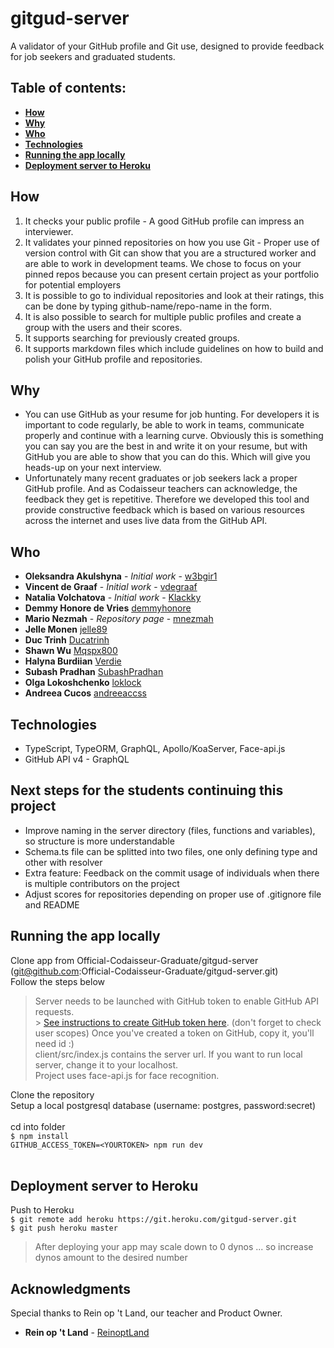# gitgud-server

A validator of your GitHub profile and Git use, designed to provide feedback for job seekers and graduated students.

## Table of contents:

- **[How](#how)**
- **[Why](#why)**
- **[Who](#who)**
- **[Technologies](#technologies)**
- **[Running the app locally](#running-the-app-locally)**
- **[Deployment server to Heroku](#deployment-server-to-heroku)**

## How

1. It checks your public profile - A good GitHub profile can impress an interviewer.
2. It validates your pinned repositories on how you use Git - Proper use of version control with Git can show that you are a structured worker and are able to work in development teams. We chose to focus on your pinned repos because you can present certain project as your portfolio for potential employers
3. It is possible to go to individual repositories and look at their ratings, this can be done by typing github-name/repo-name in the form.
4. It is also possible to search for multiple public profiles and create a group with the users and their scores.
5. It supports searching for previously created groups.
6. It supports markdown files which include guidelines on how to build and polish your GitHub profile and repositories.

## Why

- You can use GitHub as your resume for job hunting. For developers it is important to code regularly, be able to work in teams, communicate properly and continue with a learning curve. Obviously this is something you can say you are the best in and write it on your resume, but with GitHub you are able to show that you can do this. Which will give you heads-up on your next interview.
- Unfortunately many recent graduates or job seekers lack a proper GitHub profile. And as Codaisseur teachers can acknowledge, the feedback they get is repetitive. Therefore we developed this tool and provide constructive feedback which is based on various resources across the internet and uses live data from the GitHub API.

## Who

- **Oleksandra Akulshyna** - _Initial work_ - [w3bgir1](https://github.com/w3bgir1)
- **Vincent de Graaf** - _Initial work_ - [vdegraaf](https://github.com/vdegraaf)
- **Natalia Volchatova** - _Initial work_ - [Klackky](https://github.com/Klackky)
- **Demmy Honore de Vries** [demmyhonore](https://github.com/demmyhonore)
- **Mario Nezmah** - _Repository page_ - [mnezmah](https://github.com/mnezmah)
- **Jelle Monen** [jelle89](https://github.com/jelle89)
- **Duc Trinh** [Ducatrinh](https://github.com/ducatrinh)
- **Shawn Wu** [Mqspx800](https://github.com/Mqspx800)
- **Halyna Burdiian** [Verdie](https://github.com/verdie)
- **Subash Pradhan** [SubashPradhan](https://github.com/SubashPradhan)
- **Olga Lokoshchenko** [loklock](https://github.com/loklock)
- **Andreea Cucos** [andreeaccss](https://github.com/AndreeaCcss)

## Technologies

- TypeScript, TypeORM, GraphQL, Apollo/KoaServer, Face-api.js <br>
- GitHub API v4 - GraphQL <br>

## Next steps for the students continuing this project

- Improve naming in the server directory (files, functions and variables), so structure is more understandable
- Schema.ts file can be splitted into two files, one only defining type and other with resolver
- Extra feature: Feedback on the commit usage of individuals when there is multiple contributors on the project
- Adjust scores for repositories depending on proper use of .gitignore file and README

## Running the app locally

Clone app from Official-Codaisseur-Graduate/gitgud-server (git@github.com:Official-Codaisseur-Graduate/gitgud-server.git)
<br> Follow the steps below <br>

> Server needs to be launched with GitHub token to enable GitHub API requests. <br> > [See instructions to create GitHub token here](https://help.github.com/en/articles/creating-a-personal-access-token-for-the-command-line). (don't forget to check user scopes)
> Once you've created a token on GitHub, copy it, you'll need id :) <br>
> client/src/index.js contains the server url.
> If you want to run local server, change it to your localhost.<br>
> Project uses face-api.js for face recognition.

Clone the repository <br>
Setup a local postgresql database (username: postgres, password:secret)<br>
<br>
cd into folder <br>
`$ npm install` <br>
`GITHUB_ACCESS_TOKEN=<YOURTOKEN> npm run dev` <br>
<br>

## Deployment server to Heroku

Push to Heroku <br>
`$ git remote add heroku https://git.heroku.com/gitgud-server.git`<br>
`$ git push heroku master`<br>

> After deploying your app may scale down to 0 dynos
> ... so increase dynos amount to the desired number

## Acknowledgments

Special thanks to Rein op 't Land, our teacher and Product Owner.

- **Rein op 't Land** - [ReinoptLand](https://github.com/Reinoptland)
